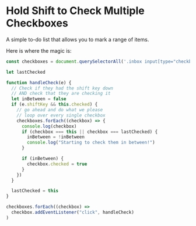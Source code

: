 # Hold Shift to Check Multiple Checkboxes

A simple to-do list that allows you to mark a range of items.

Here is where the magic is:

```js
const checkboxes = document.querySelectorAll('.inbox input[type="checkbox"]')

let lastChecked

function handleCheck(e) {
  // Check if they had the shift key down
  // AND check that they are checking it
  let inBetween = false
  if (e.shiftKey && this.checked) {
    // go ahead and do what we please
    // loop over every single checkbox
    checkboxes.forEach((checkbox) => {
      console.log(checkbox)
      if (checkbox === this || checkbox === lastChecked) {
        inBetween = !inBetween
        console.log("Starting to check them in between!")
      }

      if (inBetween) {
        checkbox.checked = true
      }
    })
  }

  lastChecked = this
}

checkboxes.forEach((checkbox) =>
  checkbox.addEventListener("click", handleCheck)
)
```
